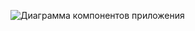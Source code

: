 ![Диаграмма компонентов приложения](https://github.com/user-attachments/assets/384f2ea4-0a28-4fef-aba4-185ff8664799)
